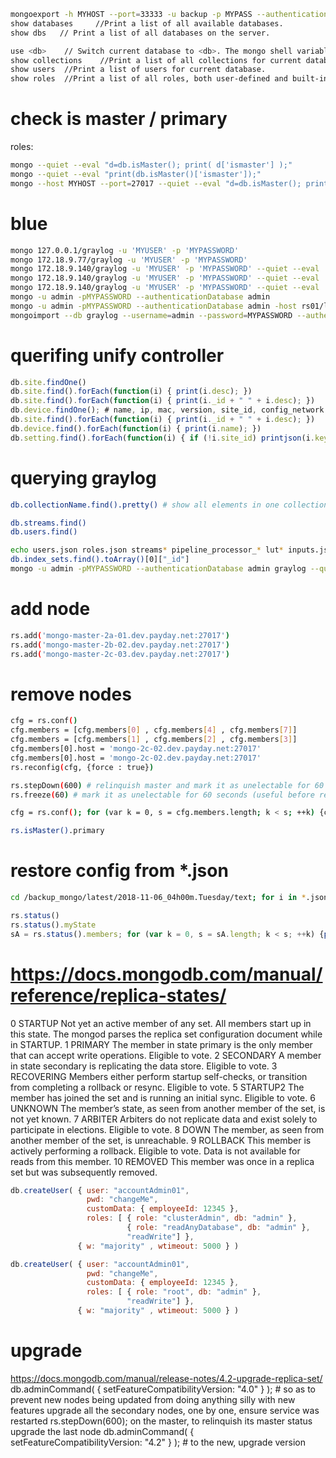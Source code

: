 ```sh
mongoexport -h MYHOST --port=33333 -u backup -p MYPASS --authenticationDatabase=config --db=graylog --collection=pipeline_processor_rules
show databases     //Print a list of all available databases.
show dbs   // Print a list of all databases on the server.

use <db>    // Switch current database to <db>. The mongo shell variable db is set to the current database.
show collections    //Print a list of all collections for current database.
show users  //Print a list of users for current database.
show roles  //Print a list of all roles, both user-defined and built-in, for the current database.
```


# check is master / primary
  roles:
```sh
mongo --quiet --eval "d=db.isMaster(); print( d['ismaster'] );"
mongo --quiet --eval "print(db.isMaster()['ismaster']);"
mongo --host MYHOST --port=27017 --quiet --eval "d=db.isMaster(); print( d['ismaster'] );"
```

# blue
```sh
mongo 127.0.0.1/graylog -u 'MYUSER' -p 'MYPASSWORD'
mongo 172.18.9.77/graylog -u 'MYUSER' -p 'MYPASSWORD'
mongo 172.18.9.140/graylog -u 'MYUSER' -p 'MYPASSWORD' --quiet --eval  "printjson(db.adminCommand('listDatabases'))"
mongo 172.18.9.140/graylog -u 'MYUSER' -p 'MYPASSWORD' --quiet --eval  "print('_ ' + db.getCollectionNames())"
mongo 172.18.9.140/graylog -u 'MYUSER' -p 'MYPASSWORD' --quiet --eval  "rs.slaveOk(); print(db.getCollectionNames())" | tr ',' '\n' | xargs -n1 -I@ mongoexport -h 172.18.9.140 --db graylog -u 'graylog' -p 'MYPASSWORD'  --pretty --collection @ -o out/@.json
mongo -u admin -pMYPASSWORD --authenticationDatabase admin
mongo -u admin -pMYPASSWORD --authenticationDatabase admin -host rs01/localhost:27017 # force connection to effective master primary with on replicaset rs01
mongoimport --db graylog --username=admin --password=MYPASSWORD --authenticationDatabase=admin --verbose --drop users.json
```

# querifing unify controller
```js
db.site.findOne()
db.site.find().forEach(function(i) { print(i.desc); })
db.site.find().forEach(function(i) { print(i._id + " " + i.desc); })
db.device.findOne(); # name, ip, mac, version, site_id, config_network.type, config_network.ip
db.site.find().forEach(function(i) { print(i._id + " " + i.desc); })
db.device.find().forEach(function(i) { print(i.name); })
db.setting.find().forEach(function(i) { if (!i.site_id) printjson(i.key); })
```

# querying graylog
```sh
db.collectionName.find().pretty() # show all elements in one collection

db.streams.find()
db.users.find()

echo users.json roles.json streams* pipeline_processor_* lut* inputs.json dashboards.json grok_patterns.json collector* alarmcallback* | xargs -rtn 1 mongoimport --db graylog --username=admin --password=MYPASSWORD --authenticationDatabase=admin --verbose --drop
db.index_sets.find().toArray()[0]["_id"]
mongo -u admin -pMYPASSWORD --authenticationDatabase admin graylog --quiet --eval 'db.index_sets.find().toArray()[0]["_id"].valueOf();'
```

# add node
```sh
rs.add('mongo-master-2a-01.dev.payday.net:27017')
rs.add('mongo-master-2b-02.dev.payday.net:27017')
rs.add('mongo-master-2c-03.dev.payday.net:27017')
```

# remove nodes
```sh
cfg = rs.conf()
cfg.members = [cfg.members[0] , cfg.members[4] , cfg.members[7]]
cfg.members = [cfg.members[1] , cfg.members[2] , cfg.members[3]]
cfg.members[0].host = 'mongo-2c-02.dev.payday.net:27017'
cfg.members[0].host = 'mongo-2c-02.dev.payday.net:27017'
rs.reconfig(cfg, {force : true})

rs.stepDown(600) # relinquish master and mark it as unelectable for 60 seconds
rs.freeze(60) # mark it as unelectable for 60 seconds (useful before reboot)

cfg = rs.conf(); for (var k = 0, s = cfg.members.length; k < s; ++k) {cfg.members[k].host=cfg.members[k].host.replace(':', '.prod.payday.net:');print(cfg.members[k].host);}; rs.reconfig(cfg);

rs.isMaster().primary
```


# restore config from \*.json
```sh
cd /backup_mongo/latest/2018-11-06_04h00m.Tuesday/text; for i in *.json; do cat $i | mongoimport --db graylog --username=admin --password=MYPASSWORD --authenticationDatabase=admin --verbose --drop --collection=$(basename $i .json); done
```

```js
rs.status()
rs.status().myState
sA = rs.status().members; for (var k = 0, s = sA.length; k < s; ++k) {print('health: ' + sA[k].health + ', state: ' + sA[k].stateStr + ', ' + sA[k].name);}
```

# https://docs.mongodb.com/manual/reference/replica-states/
0	STARTUP	Not yet an active member of any set. All members start up in this state. The mongod parses the replica set configuration document while in STARTUP.
1	PRIMARY	The member in state primary is the only member that can accept write operations. Eligible to vote.
2	SECONDARY	A member in state secondary is replicating the data store. Eligible to vote.
3	RECOVERING	Members either perform startup self-checks, or transition from completing a rollback or resync. Eligible to vote.
5	STARTUP2	The member has joined the set and is running an initial sync. Eligible to vote.
6	UNKNOWN	The member’s state, as seen from another member of the set, is not yet known.
7	ARBITER	Arbiters do not replicate data and exist solely to participate in elections. Eligible to vote.
8	DOWN	The member, as seen from another member of the set, is unreachable.
9	ROLLBACK	This member is actively performing a rollback. Eligible to vote. Data is not available for reads from this member.
10	REMOVED	This member was once in a replica set but was subsequently removed.


```js
db.createUser( { user: "accountAdmin01",
                 pwd: "changeMe",
                 customData: { employeeId: 12345 },
                 roles: [ { role: "clusterAdmin", db: "admin" },
                          { role: "readAnyDatabase", db: "admin" },
                          "readWrite"] },
               { w: "majority" , wtimeout: 5000 } )

db.createUser( { user: "accountAdmin01",
                 pwd: "changeMe",
                 customData: { employeeId: 12345 },
                 roles: [ { role: "root", db: "admin" },
                          "readWrite"] },
               { w: "majority" , wtimeout: 5000 } )
```

# upgrade
https://docs.mongodb.com/manual/release-notes/4.2-upgrade-replica-set/
db.adminCommand( { setFeatureCompatibilityVersion: "4.0" } ); # so as to prevent new nodes being updated from doing anything silly with new features
upgrade all the secondary nodes, one by one, ensure service was restarted
rs.stepDown(600); on the master, to relinquish its master status
upgrade the last node
db.adminCommand( { setFeatureCompatibilityVersion: "4.2" } ); # to the new, upgrade version
